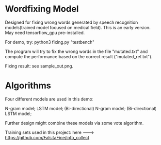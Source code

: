 # Wordfixing Model

Designed for fixing wrong words generated by speech recognition models(trained model focused on medical field).
This is an early version. May need tensorflow_gpu pre-installed.

For demo, try: python3 fixing.py "testbench"

The program will try to fix the wrong words in the file "mutated.txt" and compute the performance based on the correct result ("mutated_ref.txt").

Fixing result: see sample_out.png.

# Algorithms

Four different models are used in this demo:

N-gram model;
LSTM model;
(Bi-directional) N-gram model;
(Bi-directional) LSTM model;

Further design might combine these models via some vote algorithm.


Training sets used in this project: here ---> https://github.com/FalsitaFine/info_collect
